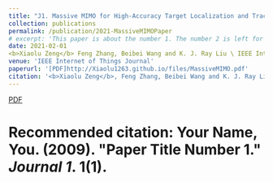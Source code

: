 ```yaml
---
title: "J1. Massive MIMO for High-Accuracy Target Localization and Tracking"
collection: publications
permalink: /publication/2021-MassiveMIMOPaper
# excerpt: 'This paper is about the number 1. The number 2 is left for future work.'
date: 2021-02-01
<b>Xiaolu Zeng</b> Feng Zhang, Beibei Wang and K. J. Ray Liu \ IEEE Internet of Things Journal (2021)
venue: 'IEEE Internet of Things Journal'
paperurl: '[PDF]http://Xiaolu1263.github.io/files/MassiveMIMO.pdf'
citation: '<b>Xiaolu Zeng</b>, Feng Zhang, Beibei Wang and K. J. Ray Liu <br /> IEEE Internet of Things Journal (2021). &quot;Paper Title Number 1.&quot; <i>Journal 1</i>. 1(1).'
---
```


[PDF](http://Xiaolu1263.github.io/files/MassiveMIMO.pdf)

# Recommended citation: Your Name, You. (2009). "Paper Title Number 1." <i>Journal 1</i>. 1(1).
